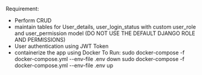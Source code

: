 Requirement:
- Perform CRUD
- maintain tables for User_details, user_login_status with custom user_role and user_permission model (DO NOT USE THE DEFAULT DJANGO ROLE AND PERMISSIONS)
- User authentication using JWT Token 
- containerize the app using Docker
To Run:
sudo docker-compose -f docker-compose.yml --env-file .env down
sudo docker-compose -f docker-compose.yml --env-file .env up
